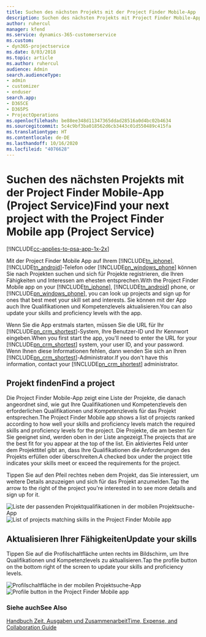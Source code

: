 ```yaml
---
title: Suchen des nächsten Projekts mit der Project Finder Mobile-App
description: Suchen des nächsten Projekts mit Project Finder Mobile-App für Project Service
author: ruhercul
manager: kfend
ms.service: dynamics-365-customerservice
ms.custom:
- dyn365-projectservice
ms.date: 8/03/2018
ms.topic: article
ms.author: ruhercul
audience: Admin
search.audienceType:
- admin
- customizer
- enduser
search.app:
- D365CE
- D365PS
- ProjectOperations
ms.openlocfilehash: be88ee348d11347365ddad28516a0d4bc02b4634
ms.sourcegitcommit: 5c4c9bf3ba018562d6cb3443c01d550489c415fa
ms.translationtype: HT
ms.contentlocale: de-DE
ms.lasthandoff: 10/16/2020
ms.locfileid: "4076628"
---
```

# <a name="find-your-next-project-with-the-project-finder-mobile-app-project-service"></a><span data-ttu-id="2ce9f-103">Suchen des nächsten Projekts mit der Project Finder Mobile-App (Project Service)</span><span class="sxs-lookup"><span data-stu-id="2ce9f-103">Find your next project with the Project Finder Mobile app (Project Service)</span></span>

[!INCLUDE[cc-applies-to-psa-app-1x-2x](../includes/cc-applies-to-psa-app-1x-2x.md)]

<span data-ttu-id="2ce9f-104">Mit der Project Finder Mobile App auf Ihrem [!INCLUDE[tn_iphone](../includes/tn-iphone.md)], [!INCLUDE[tn_android](../includes/tn-android.md)]-Telefon oder [!INCLUDE[pn_windows_phone](../includes/pn-windows-phone.md)] können Sie nach Projekten suchen und sich für Projekte registrieren, die Ihren Fähigkeiten und Interessen am ehesten entsprechen.</span><span class="sxs-lookup"><span data-stu-id="2ce9f-104">With the Project Finder Mobile app on your [!INCLUDE[tn_iphone](../includes/tn-iphone.md)], [!INCLUDE[tn_android](../includes/tn-android.md)] phone, or [!INCLUDE[pn_windows_phone](../includes/pn-windows-phone.md)], you can look up projects and sign up for ones that best meet your skill set and interests.</span></span> <span data-ttu-id="2ce9f-105">Sie können mit der App auch Ihre Qualifikationen und Kompetenzlevels aktualisieren.</span><span class="sxs-lookup"><span data-stu-id="2ce9f-105">You can also update your skills and proficiency levels with the app.</span></span>  
  
 <span data-ttu-id="2ce9f-106">Wenn Sie die App erstmals starten, müssen Sie die URL für Ihr [!INCLUDE[pn_crm_shortest](../includes/pn-crm-shortest.md)]-System, Ihre Benutzer-ID und Ihr Kennwort eingeben.</span><span class="sxs-lookup"><span data-stu-id="2ce9f-106">When you first start the app, you'll need to enter the URL for your [!INCLUDE[pn_crm_shortest](../includes/pn-crm-shortest.md)] system, your user ID, and your password.</span></span> <span data-ttu-id="2ce9f-107">Wenn Ihnen diese Informationen fehlen, dann wenden Sie sich an Ihren [!INCLUDE[pn_crm_shortest](../includes/pn-crm-shortest.md)]-Administrator.</span><span class="sxs-lookup"><span data-stu-id="2ce9f-107">If you don't have this information,  contact your [!INCLUDE[pn_crm_shortest](../includes/pn-crm-shortest.md)] administrator.</span></span>  
  
## <a name="find-a-project"></a><span data-ttu-id="2ce9f-108">Projekt finden</span><span class="sxs-lookup"><span data-stu-id="2ce9f-108">Find a project</span></span>  
 <span data-ttu-id="2ce9f-109">Die Project Finder Mobile-App zeigt eine Liste der Projekte, die danach angeordnet sind, wie gut Ihre Qualifikationen und Kompetenzlevels den erforderlichen Qualifikationen und Kompetenzlevels für das Projekt entsprechen.</span><span class="sxs-lookup"><span data-stu-id="2ce9f-109">The Project Finder Mobile app shows a list of projects ranked according to how well your skills and proficiency levels match the required skills and proficiency levels for the project.</span></span> <span data-ttu-id="2ce9f-110">Die Projekte, die am besten für Sie geeignet sind, werden oben in der Liste angezeigt.</span><span class="sxs-lookup"><span data-stu-id="2ce9f-110">The projects that are the best fit for you appear at the top of the list.</span></span> <span data-ttu-id="2ce9f-111">Ein aktiviertes Feld unter dem Projekttitel gibt an, dass Ihre Qualifikationen die Anforderungen des Projekts erfüllen oder überschreiten.</span><span class="sxs-lookup"><span data-stu-id="2ce9f-111">A checked box under the project title indicates your skills meet or exceed the requirements for the project.</span></span>  
  
 <span data-ttu-id="2ce9f-112">Tippen Sie auf den Pfeil rechtes neben dem Projekt, das Sie interessiert, um weitere Details anzuzeigen und sich für das Projekt anzumelden.</span><span class="sxs-lookup"><span data-stu-id="2ce9f-112">Tap the arrow to the right of the project you're interested in to see more details and sign up for it.</span></span>  
  
 <span data-ttu-id="2ce9f-113">![Liste der passenden Projektqualifikationen in der mobilen Projektsuche-App](../psa/media/project-service-project-finder-list.png "Liste der passenden Projektqualifikationen in der mobilen Projektsuche-App")</span><span class="sxs-lookup"><span data-stu-id="2ce9f-113">![List of projects matching skills in the Project Finder Mobile app](../psa/media/project-service-project-finder-list.png "List of projects matching skills in the Project Finder Mobile app")</span></span>  
  
## <a name="update-your-skills"></a><span data-ttu-id="2ce9f-114">Aktualisieren Ihrer Fähigkeiten</span><span class="sxs-lookup"><span data-stu-id="2ce9f-114">Update your skills</span></span>  
 <span data-ttu-id="2ce9f-115">Tippen Sie auf die Profilschaltfläche unten rechts im Bildschirm, um Ihre Qualifikationen und Kompetenzlevels zu aktualisieren.</span><span class="sxs-lookup"><span data-stu-id="2ce9f-115">Tap the profile button on the bottom right of the screen to update your skills and proficiency levels.</span></span>  
  
 <span data-ttu-id="2ce9f-116">![Profilschaltfläche in der mobilen Projektsuche-App](../psa/media/project-service-project-finder-profile.png "Profilschaltfläche in der mobilen Projektsuche-App")</span><span class="sxs-lookup"><span data-stu-id="2ce9f-116">![Profile button in the Project Finder Mobile app](../psa/media/project-service-project-finder-profile.png "Profile button in the Project Finder Mobile app")</span></span>  
  
### <a name="see-also"></a><span data-ttu-id="2ce9f-117">Siehe auch</span><span class="sxs-lookup"><span data-stu-id="2ce9f-117">See Also</span></span>  
 [<span data-ttu-id="2ce9f-118">Handbuch Zeit, Ausgaben und Zusammenarbeit</span><span class="sxs-lookup"><span data-stu-id="2ce9f-118">Time, Expense, and Collaboration Guide</span></span>](../psa/time-expense-collaboration-guide.md)
